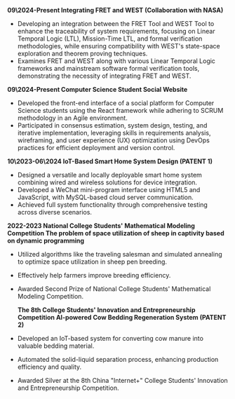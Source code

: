 <strong>09\2024-Present Integrating FRET and WEST (Collaboration with NASA) </strong>

- Developing an integration between the FRET Tool and WEST Tool to enhance the traceability of system requirements, focusing on Linear Temporal Logic (LTL), Mission-Time LTL, and formal verification methodologies, while ensuring compatibility with WEST's state-space exploration and theorem proving techniques.
- Examines FRET and WEST along with various Linear Temporal Logic frameworks and mainstream software formal verification tools, demonstrating the necessity of integrating FRET and WEST.

<strong>09\2024-Present Computer Science Student Social Website</strong>

- Developed the front-end interface of a social platform for Computer Science students using the React framework while adhering to SCRUM methodology in an Agile environment.
- Participated in consensus estimation, system design, testing, and iterative implementation, leveraging skills in requirements analysis, wireframing, and user experience (UX) optimization using DevOps practices for efficient deployment and version control.

<strong>10\2023-06\2024 IoT-Based Smart Home System Design (PATENT 1)</strong>

- Designed a versatile and locally deployable smart home system combining wired and wireless solutions for device integration.
- Developed a WeChat mini-program interface using HTML5 and JavaScript, with MySQL-based cloud server communication.
- Achieved full system functionality through comprehensive testing across diverse scenarios.

<strong> 2022-2023 National College Students' Mathematical Modeling Competition </strong>
<strong> The problem of space utilization of sheep in captivity based on dynamic programming </strong>

- Utilized algorithms like the traveling salesman and simulated annealing to optimize space utilization in sheep pen breeding.
- Effectively help farmers improve breeding efficiency.
- Awarded Second Prize of National College Students' Mathematical Modeling Competition.

  <strong> The 8th College Students' Innovation and Entrepreneurship Competition </strong>
  <strong> AI-powered Cow Bedding Regeneration System (PATENT 2)</strong>

- Developed an IoT-based system for converting cow manure into valuable bedding material.
- Automated the solid-liquid separation process, enhancing production efficiency and quality.
- Awarded Silver at the 8th China "Internet+" College Students' Innovation and Entrepreneurship Competition.
